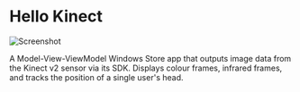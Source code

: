 # Hello Kinect

![Screenshot](https://pbs.twimg.com/media/B9WwHtmIUAID5cU.jpg:medium)

A Model-View-ViewModel Windows Store app that outputs image data from the Kinect v2 sensor via its SDK. Displays colour frames, infrared frames, and tracks the position of a single user's head.
